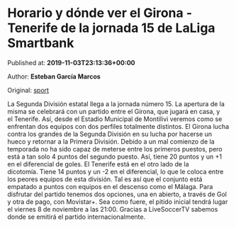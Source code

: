 
# Horario y dónde ver el Girona - Tenerife de la jornada 15 de LaLiga Smartbank

Published at: **2019-11-03T23:13:36+00:00**

Author: **Esteban García Marcos**

Original: [sport](https://www.sport.es/es/noticias/segunda-division/horario-donde-ver-girona-tenerife-jornada-laliga-smartbank-7713346)

La Segunda División estatal llega a la jornada número 15. La apertura de la misma se celebrará con un partido entre el Girona, que jugará en casa, y el Tenerife. Así, desde el Estadio Municipal de Montilivi veremos como se enfrentan dos equipos con dos perfiles totalmente distintos.
El Girona lucha contra los grandes de la Segunda División en su lucha por hacerse un hueco y retornar a la Primera División. Debido a un mal comienzo de la temporada no ha sido capaz de meterse entre los primeros puestos, pero está a tan solo 4 puntos del segundo puesto. Así, tiene 20 puntos y un +1 en el diferencial de goles.
El Tenerife está en el otro lado de la dicotomía. Tiene 14 puntos y un -2 en el diferencial, lo que le coloca entre los peores equipos de esta división. Tal es así que el conjunto está empatado a puntos con equipos en el descenso como el Málaga.
Para disfrutar del partido tenemos dos opciones, una en abierto, a través de Gol y otra de pago, con Movistar+. Sea como fuere, el pitido inicial tendrá lugar el viernes 8 de noviembre a las 21:00.
Gracias a LiveSoccerTV sabemos donde se emitirá el partido internacionalmente.

